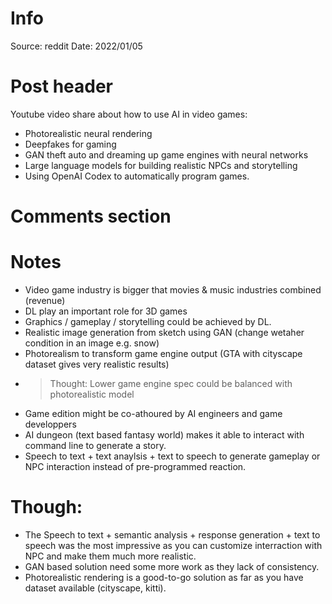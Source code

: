 # Info
Source: reddit
Date: 2022/01/05

# Post header
Youtube video share about how to use AI in video games:
- Photorealistic neural rendering
- Deepfakes for gaming
- GAN theft auto and dreaming up game engines with neural networks
- Large language models for building realistic NPCs and storytelling
- Using OpenAI Codex to automatically program games.

# Comments section

<!--I imagine AI at least serving as a tool expanding the efficiency/reach of indie/solo devs. What today takes a whole studio might become feasible for a single person.-->

<!--I envision a game console with hardware level NN optimizations for photorealistic gaming within the decade. artists on the development side will have tools which are essentially just adjusting parameters of built in models. and background environments need not even be fully specified, instead they are generated from keywords and a seed... perhaps with a mask to be applied over a randomly generated map to limit the characters pathing.
another fantastic invention i expect to see many years afterwards is dynamic music which matches beat and tone to what is currently happening in the game.-->

# Notes

- Video game industry is bigger that movies & music industries combined (revenue)
- DL play an important role for 3D games
- Graphics / gameplay / storytelling could be achieved by DL.
- Realistic image generation from sketch using GAN (change wetaher condition in an image e.g. snow)
- Photorealism to transform game engine output (GTA with cityscape dataset gives very realistic results)
- > Thought: Lower game engine spec could be balanced with photorealistic model
- Game edition might be co-athoured by AI engineers and game developpers
- AI dungeon (text based fantasy world) makes it able to interact with command line to generate a story.
- Speech to text + text anaylsis + text to speech to generate gameplay or NPC interaction instead of pre-programmed reaction.

# Though:
- The Speech to text + semantic analysis + response generation + text to speech was the most impressive as you can customize interraction with NPC and make them much more realistic.
- GAN based solution need some more work as they lack of consistency.
- Photorealistic rendering is a good-to-go solution as far as you have dataset available (cityscape, kitti).